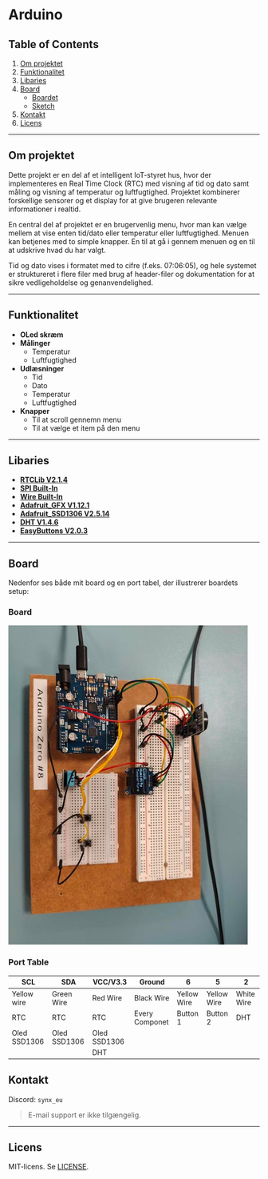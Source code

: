 
# Arduino

## Table of Contents
1. [Om projektet](#om-projektet)
2. [Funktionalitet](#funktionalitet)
3. [Libaries](#libaries)
4. [Board](#database)
   - [Boardet](#er-diagram)
   - [Sketch](#sketch)
8. [Kontakt](#kontakt)
10. [Licens](#licens)

---

## Om projektet

Dette projekt er en del af et intelligent IoT-styret hus, hvor der implementeres en Real Time Clock (RTC) med visning af tid og dato samt måling og visning af temperatur og luftfugtighed. Projektet kombinerer forskellige sensorer og et display for at give brugeren relevante informationer i realtid.

En central del af projektet er en brugervenlig menu, hvor man kan vælge mellem at vise enten tid/dato eller temperatur eller luftfugtighed. Menuen kan betjenes med to simple knapper. En til at gå i gennem menuen og en til at udskrive hvad du har valgt.

Tid og dato vises i formatet med to cifre (f.eks. 07:06:05), og hele systemet er struktureret i flere filer med brug af header-filer og dokumentation for at sikre vedligeholdelse og genanvendelighed.

---

## Funktionalitet

- **OLed skræm**
- **Målinger**
    - Temperatur
    - Luftfugtighed
- **Udlæsninger**
    - Tid
    - Dato
    - Temperatur
    - Luftfugtighed
- **Knapper**
    - Til at scroll gennemn menu
    - Til at vælge et item på den menu

---

## Libaries

- [**RTCLib V2.1.4**](https://docs.arduino.cc/libraries/rtclib/#Compatibility)
- [**SPI Built-In**](https://docs.arduino.cc/language-reference/en/functions/communication/SPI/)
- [**Wire Built-In**](https://docs.arduino.cc/language-reference/en/functions/communication/wire/)
- [**Adafruit_GFX V1.12.1**](https://docs.arduino.cc/libraries/adafruit-gfx-library/)
- [**Adafruit_SSD1306 V2.5.14**](https://docs.arduino.cc/libraries/adafruit-ssd1306/)
- [**DHT V1.4.6**](https://projecthub.arduino.cc/arcaegecengiz/using-dht11-12f621)
- [**EasyButtons V2.0.3**](https://docs.arduino.cc/libraries/easybutton/)

---

## Board

Nedenfor ses både mit board og en port tabel, der illustrerer boardets setup:

### Board

![Board](Board.jpg)

### Port Table

|    SCL     |    SDA     |VCC/V3.3    |    Ground    |      6    |      5    |      2    |
|------------|------------|------------|--------------|-----------|-----------|-----------|
|Yellow wire |Green Wire  |Red Wire    |Black Wire    |Yellow Wire|Yellow Wire|White Wire |
|    RTC     |RTC         |     RTC    |Every Componet| Button 1  |Button 2   | DHT       |
|Oled SSD1306|Oled SSD1306|Oled SSD1306|              |           |           |           |
|            |            |     DHT    |              |           |           |           |

## Kontakt

Discord: `synx_eu`
> E-mail support er ikke tilgængelig.

---

## Licens

MIT-licens. Se [LICENSE](LICENSE).

